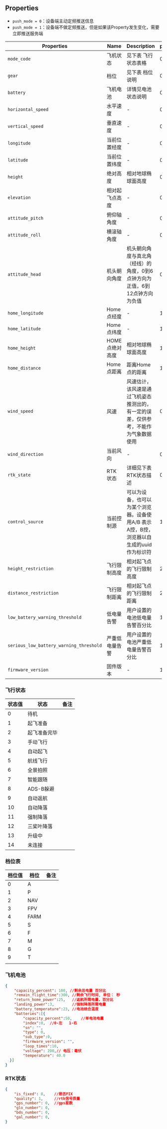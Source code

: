 ## Properties

* `push_mode = 0`：设备端主动定频推送信息
* `push_mode = 1`：设备端不做定频推送，但是如果该Property发生变化，需要立即推送服务端

| Properties                              | Name           | Description                                                  | push_mode | data_type |
| --------------------------------------- | -------------- | ------------------------------------------------------------ | --------- | --------- |
| `mode_code`                             | 飞机状态       | 见下表 飞行状态表格                                          | 0         | int       |
| `gear`                                  | 档位           | 见下表 档位说明                                              | 0         | int       |
| `battery`                               | 飞机电池       | 详情见电池状态说明                                           | 0         | struct    |
| `horizontal_speed`                      | 水平速度       | -                                                            | 0         | double    |
| `vertical_speed`                        | 垂直速度       | -                                                            | 0         | double    |
| `longitude`                             | 当前位置经度   | -                                                            | 0         | double    |
| `latitude`                              | 当前位置纬度   | -                                                            | 0         | double    |
| `height`                                | 绝对高度       | 相对地球椭球面高度                                           | 0         | double    |
| `elevation`                             | 相对起飞点高度 | -                                                            | 0         | double    |
| `attitude_pitch`                        | 俯仰轴角度     | -                                                            | 0         | double    |
| `attitude_roll`                         | 横滚轴角度     | -                                                            | 0         | double    |
| `attitude_head`                         | 机头朝向角度   | 机头朝向角度与真北角（经线）的角度，0到6点钟方向为正值，6到12点钟方向为负值 | 0         | int       |
| `home_longitude`                        | Home点经度     | -                                                            | 1         | double    |
| `home_latitude`                         | Home点纬度     | -                                                            | 1         | double    |
| `home_height`                           | HOME点绝对高度 | 相对地球椭球面高度                                           | 1         | double    |
| `home_distance`                         | Home点距离     | 距离Home点的距离                                             | 1         | double    |
| `wind_speed`                            | 风速           | 风速估计，该风速是通过飞机姿态推测出的，有一定的误差，仅供参考，不能作为气象数据使用 | 0         | double    |
| `wind_direction`                        | 当前风向       | -                                                            | 0         | enum      |
| `rtk_state`                             | RTK 状态       | 详细见下表 RTK状态描述                                       | 0         | struct    |
| `control_source`                        | 当前控制源     | 可以为设备，也可以为某个浏览器。设备使用A/B 表示A控，B控，浏览器以自生成的uuid作为标识符 | 1         | string    |
| `height_restriction`                    | 飞行限制高度   | 相对起飞点的飞行限制高度                                     | 2         | int       |
| `distance_restriction`                  | 飞行限制距离   | 相对起飞点的飞行限制距离                                     | 2         | int       |
| `low_battery_warning_threshold`         | 低电量告警     | 用户设置的电池低电量告警百分比                               | 1         | int       |
| `serious_low_battery_warning_threshold` | 严重低电量告警 | 用户设置的电池严重低电量告警百分比                           | 1         | int       |
| `firmware_version`                      | 固件版本       | -                                                            | 1         | string    |

### 飞行状态

| 状态值 | 状态         | 备注 |
| ------ | ------------ | ---- |
| 0      | 待机         |      |
| 1      | 起飞准备     |      |
| 2      | 起飞准备完毕 |      |
| 3      | 手动飞行     |      |
| 4      | 自动起飞     |      |
| 5      | 航线飞行     |      |
| 6      | 全景拍照     |      |
| 7      | 智能跟随     |      |
| 8      | ADS-B躲避    |      |
| 9      | 自动返航     |      |
| 10     | 自动降落     |      |
| 11     | 强制降落     |      |
| 12     | 三桨叶降落   |      |
| 13     | 升级中       |      |
| 14     | 未连接       |      |

### 档位表

| 档位值 | 档位 | 备注 |
| ------ | ---- | ---- |
| 0      | A    |      |
| 1      | P    |      |
| 2      | NAV  |      |
| 3      | FPV  |      |
| 4      | FARM |      |
| 5      | S    |      |
| 6      | F    |      |
| 7      | M    |      |
| 8      | G    |      |
| 9      | T    |      |
|        |      |      |

### 飞机电池

```json
{
    "capacity_percent": 100, //剩余总电量 百分比
    "remain_flight_time":300, //剩余飞行时间, 单位： 秒
    "return_home_power":25,   //返航所需电量，百分比
    "landing_power":3,        //强制降落所需电量
    "battery_temperature":23, //电池统合温度
    "batteries":[{
        "capacity_percent":50,    //单电池电量
        "index":0,  //0-左   1-右
        "sn": "",
        "type": 0,    
        "sub_type":0,          
        "firmware_version": "",
        "loop_times":10,
        "voltage": 200,// 电压：毫伏
        "temperature": 40.0
  }]
}
```

### RTK状态

```json
{
    "is_fixed": 0,    //是否FIX
    "quality": 1,     //rtk信号质量
    "gps_number": 0,  //gps星数
    "glo_number": 0,  
    "bds_number": 0,
    "gal_number": 0,
}
```

